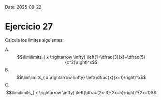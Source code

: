 Date: 2025-08-22

# Ejercicio 27

 
Calcula los límites siguientes:

A.  $$\lim\limits_{ x \rightarrow  \infty}  \left(1+\dfrac{3}{x}+\dfrac{5}{x^2}\right)^x$$
B.  $$\lim\limits_{ x \rightarrow  \infty}  \left(\dfrac{x}{x+1}\right)^x$$
C.  $$\lim\limits_{ x \rightarrow  \infty}  \left(\dfrac{2x-3}{2x+5}\right)^{2x+1}$$

